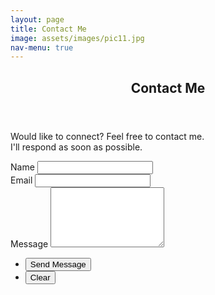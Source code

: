 ```yaml
---
layout: page
title: Contact Me
image: assets/images/pic11.jpg
nav-menu: true
---
```

<!-- Contact -->
<section id="contact">
	<div class="inner">
		<section>
			<header class="major">
				<h2>Contact Me</h2>
			</header>
			<p>Would like to connect? Feel free to contact me.<br>I'll respond as soon as possible.</p>
			<form action="https://formspree.io/{{ site.email }}" method="POST">
				<div class="field half first">
					<label for="name">Name</label>
					<input type="text" name="name" id="name" />
				</div>
				<div class="field half">
					<label for="email">Email</label>
					<input type="text" name="_replyto" id="email" />
				</div>
				<div class="field">
					<label for="message">Message</label>
					<textarea name="message" id="message" rows="6"></textarea>
				</div>
				<ul class="actions">
					<li><input type="submit" value="Send Message" class="special" /></li>
					<li><input type="reset" value="Clear" /></li>
				</ul>
			</form>
		</section>
	</div>
</section>